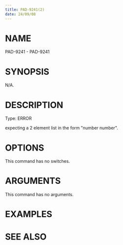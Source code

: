 ```yaml
---
title: PAD-9241(2)
date: 24/09/08
---
```


# NAME

PAD-9241 - PAD-9241

# SYNOPSIS

N/A.

# DESCRIPTION

Type: ERROR

expecting a 2 element list in the form \"number number\".

# OPTIONS

This command has no switches.

# ARGUMENTS

This command has no arguments.

# EXAMPLES

# SEE ALSO
